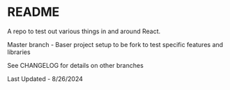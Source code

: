# README

A repo to test out various things in and around React.

Master branch - Baser project setup to be fork to test specific features and libraries

See CHANGELOG for details on other branches

Last Updated - 8/26/2024
